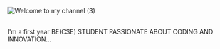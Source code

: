 ![Welcome to my channel (3)](https://github.com/user-attachments/assets/793a1b36-2a08-4812-9e64-8afe7df278fc)

<br>
I'm a first year BE(CSE) STUDENT PASSIONATE ABOUT CODING AND INNOVATION...
